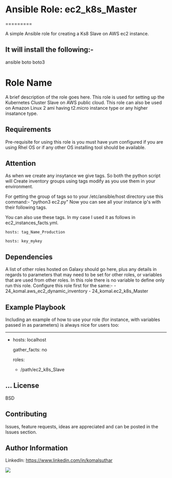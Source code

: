 # Ansible Role: ec2_k8s_Master
=========

A simple Ansible role for creating a Ks8 Slave on AWS ec2 instance.


It will install the following:-
------------
  
  ansible
  boto
  boto3
  
Role Name
=========

A brief description of the role goes here.
This role is used for setting up the Kubernetes Cluster Slave on AWS public cloud. This role can also be used on Amazon Linux 2 ami having t2.micro instance type or any higher insatance type.

Requirements
------------

Pre-requisite for using this role is you must have yum configured if you are using Rhel OS or if any other OS installing tool should be available.

Attention
---------

As when we create any insytance we give tags. So both the python script will Create inventory groups using tags modify as you use them in your environment.

For getting the group of tags so to your /etc/ansible/host directory use this command:- "python3 ec2.py" 
Now you can see all your instance ip's with their following tags.

You can also use these tags.
In my case I used it as follows in ec2_instances_facts.yml.

    hosts: tag_Name_Production
     
    hosts: key_mykey
     

Dependencies
------------

A list of other roles hosted on Galaxy should go here, plus any details in regards to parameters that may need to be set for other roles, or variables that are used from other roles. In this role there is no variable to define only run this role.
Configure this role first for the same:-
       - 24_komal.aws_ec2_dynamic_inventory
       - 24_komal.ec2_k8s_Master

Example Playbook
----------------

Including an example of how to use your role (for instance, with variables passed in as parameters) is always nice for users too:

---
- hosts: localhost
  
  gather_facts: no

  roles:

    - /path/ec2_k8s_Slave

...
License
-------

BSD

## Contributing

Issues, feature requests, ideas are appreciated and can be posted in the Issues section.


Author Information
------------------
LinkedIn: https://www.linkedin.com/in/komalsuthar

![](https://visitor-badge.glitch.me/badge?page_id=24-komal.ec2_k8s_Slave)


